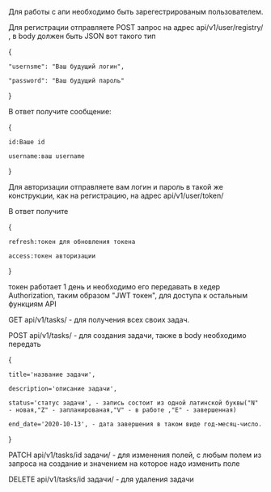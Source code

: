 Для работы с апи необходимо быть зарегестрированым пользователем.


Для регистрации отправляете POST запрос на адрес api/v1/user/registry/ , в body должен быть JSON вот такого тип

{

    "usernsme": "Ваш будущий логин",

    "password": "Ваш будущий пароль"

}

В ответ получите сообщение:

{

    id:Ваше id

    username:ваш username

}

Для авторизации отправляете вам логин и пароль в такой же конструкции, как на регистрацию, на адрес api/v1/user/token/

В ответ получите 

{

    refresh:токен для обновления токена

    access:токен авторизации

}

токен работает 1 день и необходимо его передавать в хедер Authorization, таким образом "JWT токен", для доступа к остальным функциям API

GET api/v1/tasks/ - для получения всех своих задач.

POST api/v1/tasks/ - для создания задачи, также в body необходимо передать 

{

    title='название задачи',

    description='описание задачи',

    status='статус задачи', - запись состоит из одной латинской буквы("N" - новая,"Z" - запланированая,"V" - в работе ,"E" - завершенная)

    end_date='2020-10-13', - дата завершения в таком виде год-месяц-число.

}

PATCH api/v1/tasks/id задачи/ - для изменения полей, с любым полем из запроса на создание и значением на которое надо изменить поле

DELETE api/v1/tasks/id задачи/ - для удаления задачи
